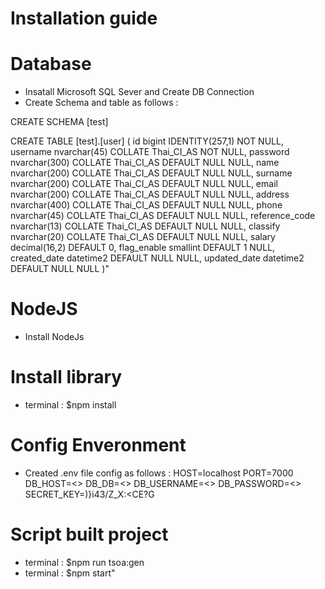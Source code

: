 # Installation guide

# Database   	
- Insatall Microsoft SQL Sever and Create DB Connection
- Create Schema and table as follows :

CREATE SCHEMA [test]

CREATE TABLE [test].[user] (
 id bigint IDENTITY(257,1) NOT NULL,
 username nvarchar(45) COLLATE Thai_CI_AS NOT NULL,
 password nvarchar(300) COLLATE Thai_CI_AS DEFAULT NULL NULL,
 name nvarchar(200) COLLATE Thai_CI_AS DEFAULT NULL NULL,
 surname nvarchar(200) COLLATE Thai_CI_AS DEFAULT NULL NULL,
 email nvarchar(200) COLLATE Thai_CI_AS DEFAULT NULL NULL,
 address nvarchar(400) COLLATE Thai_CI_AS DEFAULT NULL NULL,
 phone nvarchar(45) COLLATE Thai_CI_AS DEFAULT NULL NULL,
 reference_code nvarchar(13) COLLATE Thai_CI_AS DEFAULT NULL NULL,
 classify nvarchar(20) COLLATE Thai_CI_AS DEFAULT NULL NULL,
 salary decimal(16,2) DEFAULT 0,
 flag_enable smallint DEFAULT 1 NULL,
 created_date datetime2 DEFAULT NULL NULL,
 updated_date datetime2 DEFAULT NULL NULL
)"
# NodeJS	
- Install NodeJs
	
# Install  library 	
- terminal : $npm install
	
# Config Enveronment	
- Created .env file config as follows :
	HOST=localhost
	PORT=7000
	DB_HOST=<<Edit  hostname database >>
	DB_DB=<<Edit  name database>>
	DB_USERNAME=<<Edit username database>>
	DB_PASSWORD=<<Edit Password password>>
	SECRET_KEY=)}i43/Z_X:<CE?G
	
# Script built project	
- terminal  :  $npm run  tsoa:gen
- terminal  :  $npm start"
